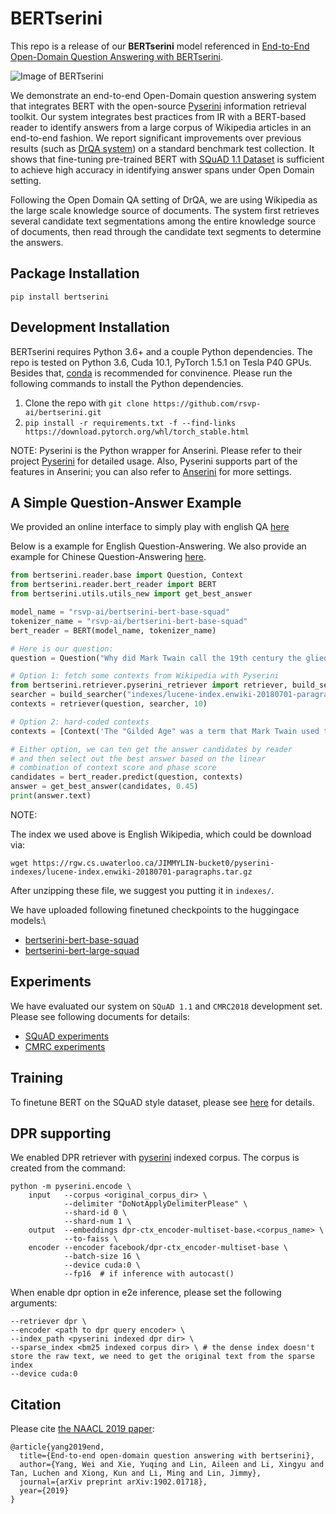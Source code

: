 # BERTserini


This repo is a release of our **BERTserini** model referenced in [End-to-End Open-Domain Question Answering with BERTserini](https://www.aclweb.org/anthology/N19-4013/). 


![Image of BERTserini](https://github.com/rsvp-ai/bertserini/blob/master/pipeline.png?raw=true)

We demonstrate an end-to-end Open-Domain question answering system that integrates BERT with the open-source [Pyserini](https://github.com/castorini/pyserini) information retrieval toolkit. Our system integrates best practices from IR with a BERT-based reader to identify answers from a large corpus of Wikipedia articles in an end-to-end fashion. We report significant improvements over previous results (such as [DrQA system](https://github.com/facebookresearch/DrQA)) on a standard benchmark test collection. It shows that fine-tuning pre-trained BERT with [SQuAD 1.1 Dataset](https://arxiv.org/abs/1606.05250) is sufficient to achieve high accuracy in identifying answer spans under Open Domain setting.

Following the Open Domain QA setting of DrQA, we are using Wikipedia as the large scale knowledge source of documents. The system first retrieves several candidate text segmentations among the entire knowledge source of documents, then read through the candidate text segments to determine the answers.

## Package Installation
```
pip install bertserini
```

## Development Installation
BERTserini requires Python 3.6+ and a couple Python dependencies. 
The repo is tested on Python 3.6, Cuda 10.1, PyTorch 1.5.1 on Tesla P40 GPUs.
Besides that, [conda](https://docs.conda.io/projects/conda/en/latest/user-guide/install/) is recommended for convinence. Please run the following commands to install the Python dependencies. 
1. Clone the repo with ```git clone https://github.com/rsvp-ai/bertserini.git```
2. ```pip install -r requirements.txt -f --find-links https://download.pytorch.org/whl/torch_stable.html```

NOTE: Pyserini is the Python wrapper for Anserini. 
Please refer to their project [Pyserini](https://github.com/castorini/pyserini) for detailed usage. Also, Pyserini supports part of the features in Anserini; you can also refer to [Anserini](https://github.com/castorini/anserini) for more settings.


## A Simple Question-Answer Example
We provided an online interface to simply play with english QA [here](https://huggingface.co/rsvp-ai/bertserini-bert-base-squad?text=Where+do+I+live%3F&context=My+name+is+Sarah+and+I+live+in+London)

Below is a example for English Question-Answering. We also provide an example for Chinese Question-Answering [here](docs/qa_example_zh.md).
```python
from bertserini.reader.base import Question, Context
from bertserini.reader.bert_reader import BERT
from bertserini.utils.utils_new import get_best_answer

model_name = "rsvp-ai/bertserini-bert-base-squad"
tokenizer_name = "rsvp-ai/bertserini-bert-base-squad"
bert_reader = BERT(model_name, tokenizer_name)

# Here is our question:
question = Question("Why did Mark Twain call the 19th century the glied age?")

# Option 1: fetch some contexts from Wikipedia with Pyserini
from bertserini.retriever.pyserini_retriever import retriever, build_searcher
searcher = build_searcher("indexes/lucene-index.enwiki-20180701-paragraphs")
contexts = retriever(question, searcher, 10)

# Option 2: hard-coded contexts
contexts = [Context('The "Gilded Age" was a term that Mark Twain used to describe the period of the late 19th century when there had been a dramatic expansion of American wealth and prosperity.')]

# Either option, we can ten get the answer candidates by reader
# and then select out the best answer based on the linear 
# combination of context score and phase score
candidates = bert_reader.predict(question, contexts)
answer = get_best_answer(candidates, 0.45)
print(answer.text)
```

NOTE:

 The index we used above is English Wikipedia, which could be download via:
```
wget https://rgw.cs.uwaterloo.ca/JIMMYLIN-bucket0/pyserini-indexes/lucene-index.enwiki-20180701-paragraphs.tar.gz
```

After unzipping these file, we suggest you putting it in `indexes/`.

We have uploaded following finetuned checkpoints to the huggingace models:\
- [bertserini-bert-base-squad](https://huggingface.co/rsvp-ai/bertserini-bert-base-squad)
- [bertserini-bert-large-squad](https://huggingface.co/rsvp-ai/bertserini-bert-large-squad)

## Experiments
We have evaluated our system on `SQuAD 1.1` and `CMRC2018` development set.
Please see following documents for details:  
- [SQuAD experiments](docs/experiments-squad.md)  
- [CMRC experiments](docs/experiments-cmrc.md)

## Training
To finetune BERT on the SQuAD style dataset, please see [here](docs/train_squad.md) for details.


## DPR supporting

We enabled DPR retriever with [pyserini](https://github.com/castorini/pyserini) indexed corpus.
The corpus is created from the command:
```
python -m pyserini.encode \
    input   --corpus <original_corpus_dir> \
            --delimiter "DoNotApplyDelimiterPlease" \
            --shard-id 0 \
            --shard-num 1 \
    output  --embeddings dpr-ctx_encoder-multiset-base.<corpus_name> \
            --to-faiss \
    encoder --encoder facebook/dpr-ctx_encoder-multiset-base \
            --batch-size 16 \
            --device cuda:0 \
            --fp16  # if inference with autocast()
```

When enable dpr option in e2e inference, please set the following arguments:

```
--retriever dpr \
--encoder <path to dpr query encoder> \
--index_path <pyserini indexed dpr dir> \
--sparse_index <bm25 indexed corpus dir> \ # the dense index doesn't store the raw text, we need to get the original text from the sparse index
--device cuda:0
```

## Citation

Please cite [the NAACL 2019 paper]((https://www.aclweb.org/anthology/N19-4013/)):

```
@article{yang2019end,
  title={End-to-end open-domain question answering with bertserini},
  author={Yang, Wei and Xie, Yuqing and Lin, Aileen and Li, Xingyu and Tan, Luchen and Xiong, Kun and Li, Ming and Lin, Jimmy},
  journal={arXiv preprint arXiv:1902.01718},
  year={2019}
}
```
